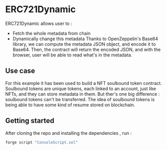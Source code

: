 # ERC721Dynamic

ERC721Dynamic allows user to : 
  - Fetch the whole metadata from chain
  - Dynamically change this metadata
 Thanks to OpenZeppelin's Base64 library, we can compute the metadata JSON object, and encode it to Base64. Then, the contract will return the encoded JSON,
 and with the browser, user will be able to read what's in the metadata.

## Use case
For this example it has been used to build a NFT soulbound token contract. Soulbound tokens are unique tokens, each linked to an account, just like NFTs, and they can store metadata in them. But ther's
one big difference : soulbound tokens can't be transferred. The idea of soulbound tokens is being able to have some kind of resume stored on blockchain.

## Getting started
After cloning the repo and installing the dependencies , run : 

```bash
forge script "ConsoleScript.sol"
```
